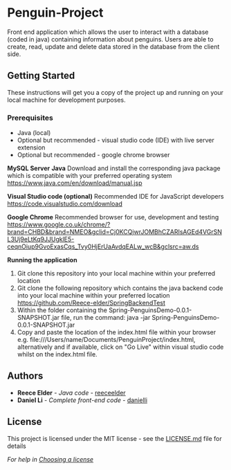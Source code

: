 # Penguin-Project

Front end application which allows the user to interact with a database (coded in java) containing information about penguins. Users are able to create, read, update and delete data stored in the database from the client side. 

## Getting Started

These instructions will get you a copy of the project up and running on your local machine for development purposes. 

### Prerequisites

* Java (local)
* Optional but recommended - visual studio code (IDE) with live server extension
* Optional but recommended - google chrome browser 


**MySQL Server**
**Java**
Download and install the corresponding java package which is compatible with your preferred operating system https://www.java.com/en/download/manual.jsp

**Visual Studio code (optional)**
Recommended IDE for JavaScript developers https://code.visualstudio.com/download

**Google Chrome**
Recommended browser for use, development and testing https://www.google.co.uk/chrome/?brand=CHBD&brand=NMEO&gclid=Cj0KCQjwrJOMBhCZARIsAGEd4VGrSNL3Uj9eLtKq9JJUgklE5-ceqnOiup9GvoExasCqs_Tvy0HjErUaAvdqEALw_wcB&gclsrc=aw.ds

**Running the application**
1. Git clone this repository into your local machine within your preferred location
2. Git clone the following repository which contains the java backend code into your local machine within your preferred location https://github.com/Reece-elder/SpringBackendTest
3. Within the folder containing the Spring-PenguinsDemo-0.0.1-SNAPSHOT.jar file, run the command: java -jar Spring-PenguinsDemo-0.0.1-SNAPSHOT.jar
4. Copy and paste the location of the index.html file within your browser e.g. file:///Users/name/Documents/PenguinProject/index.html, alternatively and if available, click on "Go Live" within visual studio code whilst on the index.html file. 

## Authors

* **Reece Elder** - *Java code* - [reeceelder](https://github.com/Reece-elder)
* **Daniel Li** - *Complete front-end code* - [danielli](https://github.com/DanLi14)

## License

This project is licensed under the MIT license - see the [LICENSE.md](LICENSE.md) file for details 

*For help in [Choosing a license](https://choosealicense.com/)*
